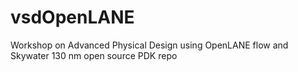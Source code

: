 # vsdOpenLANE
Workshop on Advanced Physical Design using OpenLANE flow and Skywater 130 nm open source PDK repo
